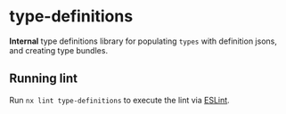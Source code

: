 # type-definitions

**Internal** type definitions library for populating `types` with definition jsons, and creating type bundles.

## Running lint

Run `nx lint type-definitions` to execute the lint via [ESLint](https://eslint.org/).
